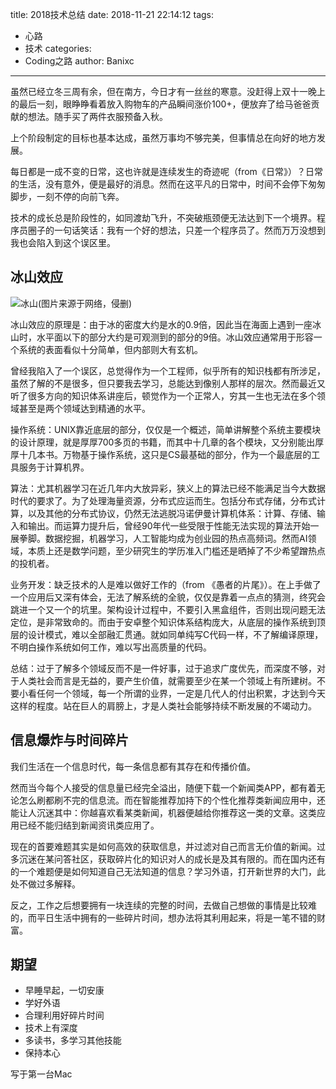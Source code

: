 title: 2018技术总结
date: 2018-11-21 22:14:12
tags: 
 - 心路
 - 技术
categories:
 - Coding之路
author: Banixc
---

虽然已经立冬三周有余，但在南方，今日才有一丝丝的寒意。没赶得上双十一晚上的最后一刻，眼睁睁看着放入购物车的产品瞬间涨价100+，便放弃了给马爸爸贡献的想法。随手买了两件衣服预备入秋。

上个阶段制定的目标也基本达成，虽然万事均不够完美，但事情总在向好的地方发展。

每日都是一成不变的日常，这也许就是连续发生的奇迹呢（from《日常》）？日常的生活，没有意外，便是最好的消息。然而在这平凡的日常中，时间不会停下匆匆脚步，一刻不停的向前飞奔。

技术的成长总是阶段性的，如同渡劫飞升，不突破瓶颈便无法达到下一个境界。程序员圈子的一句话笑话：我有一个好的想法，只差一个程序员了。然而万万没想到我也会陷入到这个误区里。

## 冰山效应

![冰山(图片来源于网络，侵删)](https://i.loli.net/2019/04/25/5cc1baea1ea72.jpg)

冰山效应的原理是：由于冰的密度大约是水的0.9倍，因此当在海面上遇到一座冰山时，水平面以下的部分大约是可观测到的部分的9倍。冰山效应通常用于形容一个系统的表面看似十分简单，但内部则大有玄机。

曾经我陷入了一个误区，总觉得作为一个工程师，似乎所有的知识栈都有所涉足，虽然了解的不是很多，但只要我去学习，总能达到像别人那样的层次。然而最近又听了很多方向的知识体系讲座后，顿觉作为一个正常人，穷其一生也无法在多个领域甚至是两个领域达到精通的水平。

操作系统：UNIX靠近底层的部分，仅仅是一个概述，简单讲解整个系统主要模块的设计原理，就是厚厚700多页的书籍，而其中十几章的各个模块，又分别能出厚厚十几本书。万物基于操作系统，这只是CS最基础的部分，作为一个最底层的工具服务于计算机界。

算法：尤其机器学习在近几年内大放异彩，狭义上的算法已经不能满足当今大数据时代的要求了。为了处理海量资源，分布式应运而生。包括分布式存储，分布式计算，以及其他的分布式协议，仍然无法逃脱冯诺伊曼计算机体系：计算、存储、输入和输出。而运算力提升后，曾经90年代一些受限于性能无法实现的算法开始一展拳脚。数据挖掘，机器学习，人工智能均成为创业园的热点高频词。然而AI领域，本质上还是数学问题，至少研究生的学历准入门槛还是晒掉了不少希望蹭热点的投机者。

业务开发：缺乏技术的人是难以做好工作的（from 《愚者的片尾》）。在上手做了一个应用后又深有体会，无法了解系统的全貌，仅仅是靠着一点点的猜测，终究会跳进一个又一个的坑里。架构设计过程中，不要引入黑盒组件，否则出现问题无法定位，是非常致命的。而由于安卓整个知识体系结构庞大，从底层的操作系统到顶层的设计模式，难以全部融汇贯通。就如同单纯写C代码一样，不了解编译原理，不明白操作系统如何工作，难以写出高质量的代码。

总结：过于了解多个领域反而不是一件好事，过于追求广度优先，而深度不够，对于人类社会而言是无益的，要产生价值，就需要至少在某一个领域上有所建树。不要小看任何一个领域，每一个所谓的业界，一定是几代人的付出积累，才达到今天这样的程度。站在巨人的肩膀上，才是人类社会能够持续不断发展的不竭动力。

## 信息爆炸与时间碎片

我们生活在一个信息时代，每一条信息都有其存在和传播价值。

然而当今每个人接受的信息量已经完全溢出，随便下载一个新闻类APP，都有着无论怎么刷都刷不完的信息流。而在智能推荐加持下的个性化推荐类新闻应用中，还能让人沉迷其中：你越喜欢看某类新闻，机器便越给你推荐这一类的文章。这类应用已经不能归结到新闻资讯类应用了。

现在的首要难题其实是如何高效的获取信息，并过滤对自己而言无价值的新闻。过多沉迷在某问答社区，获取碎片化的知识对人的成长是及其有限的。而在国内还有的一个难题便是如何知道自己无法知道的信息？学习外语，打开新世界的大门，此处不做过多解释。

反之，工作之后想要拥有一块连续的完整的时间，去做自己想做的事情是比较难的，而平日生活中拥有的一些碎片时间，想办法将其利用起来，将是一笔不错的财富。

## 期望

* 早睡早起，一切安康
* 学好外语
* 合理利用好碎片时间
* 技术上有深度
* 多读书，多学习其他技能
* 保持本心

写于第一台Mac
